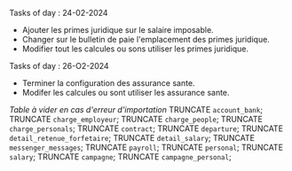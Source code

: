 Tasks of day : 24-02-2024 
- Ajouter les primes juridique sur le salaire imposable.
- Changer sur le bulletin de paie l'emplacement des primes juridique.
- Modifier tout les calcules ou sons utiliser les primes juridique.

Tasks of day : 26-O2-2024
- Terminer la configuration des assurance sante.
- Modifer les calcules ou sont utiliser les assurance sante.

*Table à vider en cas d'erreur d'importation*
TRUNCATE `account_bank`;
TRUNCATE `charge_employeur`;
TRUNCATE `charge_people`;
TRUNCATE `charge_personals`;
TRUNCATE `contract`;
TRUNCATE `departure`;
TRUNCATE `detail_retenue_forfetaire`;
TRUNCATE `detail_salary`;
TRUNCATE `messenger_messages`;
TRUNCATE `payroll`;
TRUNCATE `personal`;
TRUNCATE `salary`;
TRUNCATE `campagne`;
TRUNCATE `campagne_personal`;